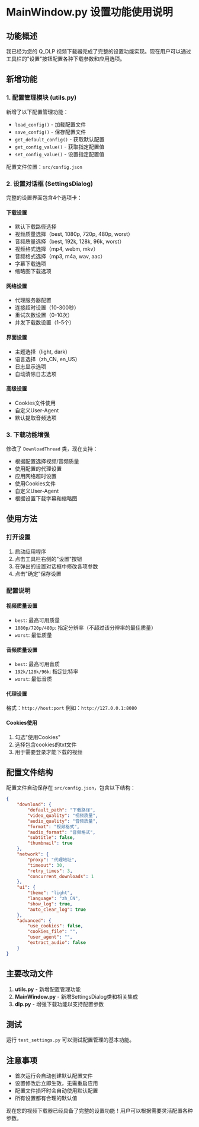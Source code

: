 # MainWindow.py 设置功能使用说明

## 功能概述

我已经为您的 Q_DLP 视频下载器完成了完整的设置功能实现。现在用户可以通过工具栏的"设置"按钮配置各种下载参数和应用选项。

## 新增功能

### 1. 配置管理模块 (utils.py)

新增了以下配置管理功能：
- `load_config()` - 加载配置文件
- `save_config()` - 保存配置文件 
- `get_default_config()` - 获取默认配置
- `get_config_value()` - 获取指定配置值
- `set_config_value()` - 设置指定配置值

配置文件位置：`src/config.json`

### 2. 设置对话框 (SettingsDialog)

完整的设置界面包含4个选项卡：

#### 下载设置
- 默认下载路径选择
- 视频质量选择（best, 1080p, 720p, 480p, worst）
- 音频质量选择（best, 192k, 128k, 96k, worst）
- 视频格式选择（mp4, webm, mkv）
- 音频格式选择（mp3, m4a, wav, aac）
- 字幕下载选项
- 缩略图下载选项

#### 网络设置
- 代理服务器配置
- 连接超时设置（10-300秒）
- 重试次数设置（0-10次）
- 并发下载数设置（1-5个）

#### 界面设置
- 主题选择（light, dark）
- 语言选择（zh_CN, en_US）
- 日志显示选项
- 自动清除日志选项

#### 高级设置
- Cookies文件使用
- 自定义User-Agent
- 默认提取音频选项

### 3. 下载功能增强

修改了 `DownloadThread` 类，现在支持：
- 根据配置选择视频/音频质量
- 使用配置的代理设置
- 应用网络超时设置
- 使用Cookies文件
- 自定义User-Agent
- 根据设置下载字幕和缩略图

## 使用方法

### 打开设置

1. 启动应用程序
2. 点击工具栏右侧的"设置"按钮
3. 在弹出的设置对话框中修改各项参数
4. 点击"确定"保存设置

### 配置说明

#### 视频质量设置
- `best`: 最高可用质量
- `1080p/720p/480p`: 指定分辨率（不超过该分辨率的最佳质量）
- `worst`: 最低质量

#### 音频质量设置
- `best`: 最高可用音质  
- `192k/128k/96k`: 指定比特率
- `worst`: 最低音质

#### 代理设置
格式：`http://host:port`
例如：`http://127.0.0.1:8080`

#### Cookies使用
1. 勾选"使用Cookies"
2. 选择包含cookies的txt文件
3. 用于需要登录才能下载的视频

## 配置文件结构

配置文件自动保存在 `src/config.json`，包含以下结构：

```json
{
    "download": {
        "default_path": "下载路径",
        "video_quality": "视频质量",
        "audio_quality": "音频质量",
        "format": "视频格式",
        "audio_format": "音频格式",
        "subtitle": false,
        "thumbnail": true
    },
    "network": {
        "proxy": "代理地址",
        "timeout": 30,
        "retry_times": 3,
        "concurrent_downloads": 1
    },
    "ui": {
        "theme": "light",
        "language": "zh_CN", 
        "show_log": true,
        "auto_clear_log": true
    },
    "advanced": {
        "use_cookies": false,
        "cookies_file": "",
        "user_agent": "",
        "extract_audio": false
    }
}
```

## 主要改动文件

1. **utils.py** - 新增配置管理功能
2. **MainWindow.py** - 新增SettingsDialog类和相关集成
3. **dlp.py** - 增强下载功能以支持配置参数

## 测试

运行 `test_settings.py` 可以测试配置管理的基本功能。

## 注意事项

- 首次运行会自动创建默认配置文件
- 设置修改后立即生效，无需重启应用
- 配置文件损坏时会自动使用默认配置
- 所有设置都有合理的默认值

现在您的视频下载器已经具备了完整的设置功能！用户可以根据需要灵活配置各种参数。